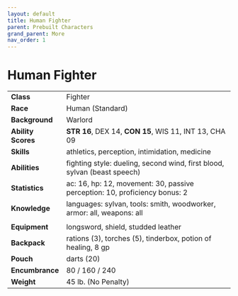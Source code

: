 ```yaml
---
layout: default
title: Human Fighter
parent: Prebuilt Characters
grand_parent: More
nav_order: 1
---
```


# Human Fighter

|                    |                                                                            |
| :----------------- | :------------------------------------------------------------------------- |
| **Class**          | Fighter                                                                    |
| **Race**           | Human (Standard)                                                           |
| **Background**     | Warlord                                                                    |
| **Ability Scores** | **STR 16**, DEX 14, **CON 15**, WIS 11, INT 13, CHA 09                     |
| **Skills**         | athletics, perception, intimidation, medicine                              |
| **Abilities**      | fighting style: dueling, second wind, first blood, sylvan (beast speech)   |
| **Statistics**     | ac: 16, hp: 12, movement: 30, passive perception: 10, proficiency bonus: 2 |
| **Knowledge**      | languages: sylvan, tools: smith, woodworker, armor: all, weapons: all      |
|                    |                                                                            |
| **Equipment**      | longsword, shield, studded leather                                         |
| **Backpack**       | rations (3), torches (5), tinderbox, potion of healing, 8 gp               |
| **Pouch**          | darts (20)                                                                 |
| **Encumbrance**    | 80 / 160 / 240                                                             |
| **Weight**         | 45 lb. (No Penalty)                                                        |
